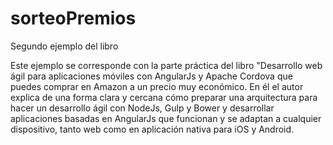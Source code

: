 # sorteoPremios
Segundo ejemplo del libro

Este ejemplo se corresponde con la parte práctica del libro "Desarrollo web ágil para aplicaciones móviles con AngularJs y Apache Cordova que puedes comprar en Amazon a un precio muy económico. En él el autor explica de una forma clara y cercana cómo preparar una arquitectura para hacer un desarrollo ágil con NodeJs, Gulp y Bower y desarrollar aplicaciones basadas en AngularJs que funcionan y se adaptan a cualquier dispositivo, tanto web como en aplicación nativa para iOS y Android.